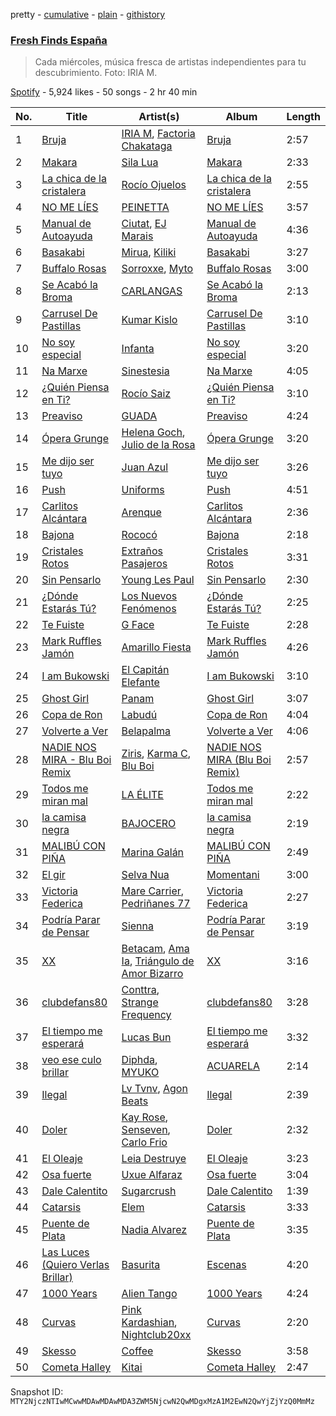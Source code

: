 pretty - [cumulative](/playlists/cumulative/37i9dQZF1DWVhn3qoy98w6.md) - [plain](/playlists/plain/37i9dQZF1DWVhn3qoy98w6) - [githistory](https://github.githistory.xyz/mackorone/spotify-playlist-archive/blob/main/playlists/plain/37i9dQZF1DWVhn3qoy98w6)

### [Fresh Finds España](https://open.spotify.com/playlist/37i9dQZF1DWVhn3qoy98w6)

> Cada miércoles, música fresca de artistas independientes para tu descubrimiento\. Foto: IRIA M.

[Spotify](https://open.spotify.com/user/spotify) - 5,924 likes - 50 songs - 2 hr 40 min

| No. | Title | Artist(s) | Album | Length |
|---|---|---|---|---|
| 1 | [Bruja](https://open.spotify.com/track/7GOg0nYQD92mpKUXooDSCq) | [IRIA M](https://open.spotify.com/artist/03Vw7tyeZfyhZ0lQQQsXAa), [Factoria Chakataga](https://open.spotify.com/artist/2DZnEICNEc4QJrU5q0lnJl) | [Bruja](https://open.spotify.com/album/0iExPpOCtB2H7VnUObiHet) | 2:57 |
| 2 | [Makara](https://open.spotify.com/track/6YDzyRYTXCi6mXmxJIgtyW) | [Sila Lua](https://open.spotify.com/artist/1s0SFRaivMSqrjS3C3R7xR) | [Makara](https://open.spotify.com/album/0fFIxa3hZ0LaxEDI5K4uPt) | 2:33 |
| 3 | [La chica de la cristalera](https://open.spotify.com/track/32jxiguOIFlWAgpHNon7pT) | [Rocío Ojuelos](https://open.spotify.com/artist/2qw2bM2FOqesfaWJybn7M5) | [La chica de la cristalera](https://open.spotify.com/album/535GwoBisCOdAdYb9Db43q) | 2:55 |
| 4 | [NO ME LÍES](https://open.spotify.com/track/5Koyn6hRo7HA1a7ykFRBjo) | [PEINETTA](https://open.spotify.com/artist/5u1qOR5LToCn0Zi0Y0kfY4) | [NO ME LÍES](https://open.spotify.com/album/1vQvUaTj9Wfftk1UVd7VhM) | 3:57 |
| 5 | [Manual de Autoayuda](https://open.spotify.com/track/77NJZEhgxub5dGEOpYWIiO) | [Ciutat](https://open.spotify.com/artist/6mopaAcodk04EGM8lJ2AnW), [EJ Marais](https://open.spotify.com/artist/1sgiPS5ieDRh7HbFUgfs7S) | [Manual de Autoayuda](https://open.spotify.com/album/3LW3YEG7RBuf8fjsCteLYk) | 4:36 |
| 6 | [Basakabi](https://open.spotify.com/track/7fGRmwXZRmZHMlM1UeyDHy) | [Mirua](https://open.spotify.com/artist/5cGJXI0gJt3pNQvTshgu3d), [Kiliki](https://open.spotify.com/artist/2x6JVTDJNTmVZxxOGYZKND) | [Basakabi](https://open.spotify.com/album/7FNjL5zA7iloZYIM2s40fg) | 3:27 |
| 7 | [Buffalo Rosas](https://open.spotify.com/track/1XeBTPeXtOXK3UlNq8UIDn) | [Sorroxxe](https://open.spotify.com/artist/0zxxL9BwUqEZ0YMRT5Cezy), [Myto](https://open.spotify.com/artist/2ef17EiY2Ya4O84s2H024G) | [Buffalo Rosas](https://open.spotify.com/album/05kesD0F2kWNd3rapPnUwG) | 3:00 |
| 8 | [Se Acabó la Broma](https://open.spotify.com/track/6iAbbG1XIlwv3RXQhdldQD) | [CARLANGAS](https://open.spotify.com/artist/3R86hCl02kzzvB48oIyEVs) | [Se Acabó la Broma](https://open.spotify.com/album/5RTSC9BWKK9NfYyUK7b6j5) | 2:13 |
| 9 | [Carrusel De Pastillas](https://open.spotify.com/track/5xOdPBm5l4BBrSpqiLqAn1) | [Kumar Kislo](https://open.spotify.com/artist/5TJTtM4EhlrA8uEJ1QSrFL) | [Carrusel De Pastillas](https://open.spotify.com/album/3C674FHlqlIFzhy0CLJqxr) | 3:10 |
| 10 | [No soy especial](https://open.spotify.com/track/5UBSQhzaiT4Hr6DyZpGXfE) | [Infanta](https://open.spotify.com/artist/44NyITL7drZYoCifvi3GaZ) | [No soy especial](https://open.spotify.com/album/03F7MofgR9gD0NMZgiqiTr) | 3:20 |
| 11 | [Na Marxe](https://open.spotify.com/track/1Wq3jUinwuouvCGFrwFTo7) | [Sinestesia](https://open.spotify.com/artist/5p4TrwDQQcCgNpTXYLlzr9) | [Na Marxe](https://open.spotify.com/album/62Z0TRdpGNR722VvvFbS92) | 4:05 |
| 12 | [¿Quién Piensa en Ti?](https://open.spotify.com/track/4zPuIt44JNmxyUzGVrDr3A) | [Rocío Saiz](https://open.spotify.com/artist/6J7Piqvg9Y5aIOFq6DuJtm) | [¿Quién Piensa en Ti?](https://open.spotify.com/album/0G8PJ5JGMXAIpnMfsmq4Ld) | 3:10 |
| 13 | [Preaviso](https://open.spotify.com/track/3HPuuER7tq2rNrrYVqqhGr) | [GUADA](https://open.spotify.com/artist/7DQKTS3zA63QhllsHFT2UN) | [Preaviso](https://open.spotify.com/album/4nqfhEaphI34zhr1mDbJRq) | 4:24 |
| 14 | [Ópera Grunge](https://open.spotify.com/track/6gdWcqVatzghG5mKskiosk) | [Helena Goch](https://open.spotify.com/artist/2JifS5JEJbv3GcQ4ZB2q9B), [Julio de la Rosa](https://open.spotify.com/artist/1TlayDixkhMb8CbDXwKcyP) | [Ópera Grunge](https://open.spotify.com/album/64FVRX7fJkaLCzW0fsjoYk) | 3:20 |
| 15 | [Me dijo ser tuyo](https://open.spotify.com/track/2pgjyZPgdO7irQBpKo7QmX) | [Juan Azul](https://open.spotify.com/artist/2Vn6T7bYqhxrrgrlMtIriw) | [Me dijo ser tuyo](https://open.spotify.com/album/3OQuNQKchMymzLJTtvzTPL) | 3:26 |
| 16 | [Push](https://open.spotify.com/track/7zxAeIiw7RDfIxbN9G9AHr) | [Uniforms](https://open.spotify.com/artist/6OUh2Ek6fOHcCrVdhXFTQL) | [Push](https://open.spotify.com/album/7JATVDgh5QlzChju8lb4kU) | 4:51 |
| 17 | [Carlitos Alcántara](https://open.spotify.com/track/5pj3H95mFqAg3It8exQIkt) | [Arenque](https://open.spotify.com/artist/55Sbg4Xa3vmLMlRE4dEG0Y) | [Carlitos Alcántara](https://open.spotify.com/album/78ZmFAwNcHquwDO4NsLqaZ) | 2:36 |
| 18 | [Bajona](https://open.spotify.com/track/5vhckSQpMv3JXtVq8F2CL2) | [Rococó](https://open.spotify.com/artist/69a8n82mR2VGTcVejFM2Dq) | [Bajona](https://open.spotify.com/album/49x6E4M3D0LpismpoOTFcF) | 2:18 |
| 19 | [Cristales Rotos](https://open.spotify.com/track/03JPAuuNLgy4gqrNkE6j6n) | [Extraños Pasajeros](https://open.spotify.com/artist/7Ag0wcjCiHNlx3Zh6R8Jo9) | [Cristales Rotos](https://open.spotify.com/album/1c0IZE37KCCckhHLRt5pJM) | 3:31 |
| 20 | [Sin Pensarlo](https://open.spotify.com/track/3lQf3pzgdXOgPdNtH6lsrD) | [Young Les Paul](https://open.spotify.com/artist/1AyiZM6osYi57jXniIVdRE) | [Sin Pensarlo](https://open.spotify.com/album/6FN8LgC1a8hUo8Cgh7tjTO) | 2:30 |
| 21 | [¿Dónde Estarás Tú?](https://open.spotify.com/track/23ZIX97WnSsxiXKkZDR4Gl) | [Los Nuevos Fenómenos](https://open.spotify.com/artist/7p2PgTPWJE1cTmdvLxFPjH) | [¿Dónde Estarás Tú?](https://open.spotify.com/album/449IjhA5xCvx8PzprffKdN) | 2:25 |
| 22 | [Te Fuiste](https://open.spotify.com/track/7BUuckQNupBFyMvKi21CLq) | [G Face](https://open.spotify.com/artist/4CPPspzSzzSneD86J8DnJe) | [Te Fuiste](https://open.spotify.com/album/2uGLepgPuVLNl9x7Aku5rO) | 2:28 |
| 23 | [Mark Ruffles Jamón](https://open.spotify.com/track/1qY3NQhDxpgKBarQXXKoQR) | [Amarillo Fiesta](https://open.spotify.com/artist/1WtAt5aQmMPP12o51x97kY) | [Mark Ruffles Jamón](https://open.spotify.com/album/1oW8RitnaNhr7c5DsW0e77) | 4:26 |
| 24 | [I am Bukowski](https://open.spotify.com/track/4lhKsrkFiY6wZAY3eqtzm7) | [El Capitán Elefante](https://open.spotify.com/artist/0ThpJ466kECUzhOBLe40T2) | [I am Bukowski](https://open.spotify.com/album/54hGkmorO68jTP2Cnsv0ro) | 3:10 |
| 25 | [Ghost Girl](https://open.spotify.com/track/03v4wKaSwKoyZZdWLP22IU) | [Panam](https://open.spotify.com/artist/3L8P34V413iec86iTJpJND) | [Ghost Girl](https://open.spotify.com/album/7B5bTawH7gQfJYPk344xC0) | 3:07 |
| 26 | [Copa de Ron](https://open.spotify.com/track/2kbjUG4LgY9QvJKpy6DxDi) | [Labudú](https://open.spotify.com/artist/7qUE6RGOAZ8X03dtn0pvob) | [Copa de Ron](https://open.spotify.com/album/76C71jekUvku6E094GDsOY) | 4:04 |
| 27 | [Volverte a Ver](https://open.spotify.com/track/0RSNWW8eFm9TsGdRYdlYPz) | [Belapalma](https://open.spotify.com/artist/3Pi1Q9bVKMJRc9mM80kwTY) | [Volverte a Ver](https://open.spotify.com/album/6dNThxnEuA5xOhDSSzAA4u) | 4:06 |
| 28 | [NADIE NOS MIRA \- Blu Boi Remix](https://open.spotify.com/track/57c2PUScaDphnLusVYdfMF) | [Ziris](https://open.spotify.com/artist/5Nn2PiwKStd9p9sCB6IyK9), [Karma C](https://open.spotify.com/artist/0o5CzIkmDyHMF4yG4CrAxh), [Blu Boi](https://open.spotify.com/artist/1AQkOwrwQg43nUandgPhAK) | [NADIE NOS MIRA \(Blu Boi Remix\)](https://open.spotify.com/album/3GuNfi3Vj1h4xgckZ5bA1U) | 2:57 |
| 29 | [Todos me miran mal](https://open.spotify.com/track/4lT0VK0iJd866NtxZDmqav) | [LA ÉLITE](https://open.spotify.com/artist/0sISeGVb8SMEQGbI9DBfov) | [Todos me miran mal](https://open.spotify.com/album/7kxjcGrza08c45UPkcT5zM) | 2:22 |
| 30 | [la camisa negra](https://open.spotify.com/track/0vZeeBWxGIdjx0bhsvKAUi) | [BAJOCERO](https://open.spotify.com/artist/0zry48rNmbs7Qd3gM4YkEq) | [la camisa negra](https://open.spotify.com/album/1wIIcP1zE6pxPpQ4ntSJkk) | 2:19 |
| 31 | [MALIBÚ CON PIÑA](https://open.spotify.com/track/4FgyiIfRewf2mA7SDA6lji) | [Marina Galán](https://open.spotify.com/artist/1eJhuAMoYA9LO0pSHu5Pmh) | [MALIBÚ CON PIÑA](https://open.spotify.com/album/256qmhpTa2lpNHiCcKAUtl) | 2:49 |
| 32 | [El gir](https://open.spotify.com/track/65LUsUrkpW4YlxgfC6ZYio) | [Selva Nua](https://open.spotify.com/artist/5WZaYOPfY5HCLsZTfkIep7) | [Momentani](https://open.spotify.com/album/1lQNxS8fmK91H9I59G0nR6) | 3:00 |
| 33 | [Victoria Federica](https://open.spotify.com/track/3VLpAMrrlOavxxTCOjrYXE) | [Mare Carrier](https://open.spotify.com/artist/0U0seFndwISR0ppiIeFnUu), [Pedriñanes 77](https://open.spotify.com/artist/4UpP7oyQYr9CWocc2Gz82l) | [Victoria Federica](https://open.spotify.com/album/1H2UqpBIVN29uMyzmCYc9C) | 2:27 |
| 34 | [Podría Parar de Pensar](https://open.spotify.com/track/10W221avg6N9YKrBr3dMmf) | [Sienna](https://open.spotify.com/artist/4PSNWFX3rYscMdKRp59uYA) | [Podría Parar de Pensar](https://open.spotify.com/album/4KbmpyQSdAdt5kZ2ndFOs4) | 3:19 |
| 35 | [XX](https://open.spotify.com/track/42ACPZYXi1WW1wpnCk6Kgr) | [Betacam](https://open.spotify.com/artist/57Zd5sXL7SD1anPMHPGlWJ), [Ama Ia](https://open.spotify.com/artist/5myr2gHvqlEkktvZioElER), [Triángulo de Amor Bizarro](https://open.spotify.com/artist/6A6B4fkbxVlQtNASPk5e2e) | [XX](https://open.spotify.com/album/4XDyEHa2WeckWpthB7ifZK) | 3:16 |
| 36 | [clubdefans80](https://open.spotify.com/track/4wpJsSxWe6V5nMBkVjoVS2) | [Conttra](https://open.spotify.com/artist/0xRizCdjBtIyBeMCLDkcBg), [Strange Frequency](https://open.spotify.com/artist/5uj2Fb3Gbj083ASKjgMEpp) | [clubdefans80](https://open.spotify.com/album/3NwuOmBVi3zg8qsQdtM2L0) | 3:28 |
| 37 | [El tiempo me esperará](https://open.spotify.com/track/6ImX1cyMM5teSsaqswvy9Y) | [Lucas Bun](https://open.spotify.com/artist/7oXdAnN1t1cLruHJWuR7Cx) | [El tiempo me esperará](https://open.spotify.com/album/1LOjpqP1XSAKsyrQcBqjCp) | 3:32 |
| 38 | [veo ese culo brillar](https://open.spotify.com/track/7yRhVj2HNzv0ETqkn9SpfB) | [Diphda](https://open.spotify.com/artist/0oGxaF2094DY4AtEfh2EQi), [MYUKO](https://open.spotify.com/artist/3hOScRnbfQX1CcPtA0wJgG) | [ACUARELA](https://open.spotify.com/album/7a1LZSPy1VAwijvbsmisxO) | 2:14 |
| 39 | [Ilegal](https://open.spotify.com/track/0arFJtEe4PjhdbfTb9uS2L) | [Lv Tvnv](https://open.spotify.com/artist/2wMQcj6w7IscFYvq6I4Els), [Agon Beats](https://open.spotify.com/artist/5vdm5LXX12bXYrZa6WIExi) | [Ilegal](https://open.spotify.com/album/4lpGwjHbCVzJflvcf09qhH) | 2:39 |
| 40 | [Doler](https://open.spotify.com/track/7I24rt9Gs9irqEiEMug4k1) | [Kay Rose](https://open.spotify.com/artist/2N56RrlMdinCa7savkl5AD), [Senseven](https://open.spotify.com/artist/4paX5a2On2c6qn6V1l6c11), [Carlo Frio](https://open.spotify.com/artist/2ZkSJkvuz5kzvPe4ff1jqc) | [Doler](https://open.spotify.com/album/68mDX1GSpSBto0FbA0e9nu) | 2:32 |
| 41 | [El Oleaje](https://open.spotify.com/track/1xb4T43CYDxixPYW92NLmC) | [Leia Destruye](https://open.spotify.com/artist/2iguSth7qkLlXCuYe2CnZ4) | [El Oleaje](https://open.spotify.com/album/7dz2bYfHvweuL7brX4VKem) | 3:23 |
| 42 | [Osa fuerte](https://open.spotify.com/track/2RcJHP9fgb0ZMTn93VBC9b) | [Uxue Alfaraz](https://open.spotify.com/artist/6HHFCSNbF8tg0trp0MR9DX) | [Osa fuerte](https://open.spotify.com/album/7FSLBUUUOlIUlnsPuY2vLE) | 3:04 |
| 43 | [Dale Calentito](https://open.spotify.com/track/23z8rMZOhX8ykTRjN1aS7C) | [Sugarcrush](https://open.spotify.com/artist/42qSwWCF0ZJBVKtpuG1XlJ) | [Dale Calentito](https://open.spotify.com/album/2auDi6dtIYklrbyBb0lqsi) | 1:39 |
| 44 | [Catarsis](https://open.spotify.com/track/3Xab8HOEbAx0LCvo5NRRft) | [Elem](https://open.spotify.com/artist/4Ld1TuG5yea5RoYMLBNOVT) | [Catarsis](https://open.spotify.com/album/16bj4c8eKonJPpcglv3FpQ) | 3:33 |
| 45 | [Puente de Plata](https://open.spotify.com/track/3si41c23s7sQTBX6yLABYs) | [Nadia Alvarez](https://open.spotify.com/artist/0MG7du0o7X8TMdyWm0wAku) | [Puente de Plata](https://open.spotify.com/album/1vi5B2b4A9tQLIbLE3n341) | 3:35 |
| 46 | [Las Luces \(Quiero Verlas Brillar\)](https://open.spotify.com/track/4NUdAvX9NYphnQB66awvaD) | [Basurita](https://open.spotify.com/artist/2P6k4tAUqATmq5xMr2gyW5) | [Escenas](https://open.spotify.com/album/7eowIfW1dLufU4RdURV58D) | 4:20 |
| 47 | [1000 Years](https://open.spotify.com/track/3AwOVNP0fSaIL0dhclhHnH) | [Alien Tango](https://open.spotify.com/artist/7tmmsYFyEytK0nqP3BQfxg) | [1000 Years](https://open.spotify.com/album/0dSLCmjOpAqmeE4TzlQwIm) | 4:24 |
| 48 | [Curvas](https://open.spotify.com/track/18CheN03P1JugoYrmZcQ6y) | [Pink Kardashian](https://open.spotify.com/artist/4RM70jhflK0FJ0ARkSjnqp), [Nightclub20xx](https://open.spotify.com/artist/7HQiiGBKAu5NhAfq6ONZif) | [Curvas](https://open.spotify.com/album/26DKzwV4GuOGJzdA4iI0nk) | 2:20 |
| 49 | [Skesso](https://open.spotify.com/track/5cqAxFWb5McYgWzOA7FKtx) | [Coffee](https://open.spotify.com/artist/0Mgm5yjGlLHp1s8NK0oZKg) | [Skesso](https://open.spotify.com/album/1e8wKb4dfzmx31SjPz4fWL) | 3:58 |
| 50 | [Cometa Halley](https://open.spotify.com/track/5COiskqDNURypOGTmcTkyz) | [Kitai](https://open.spotify.com/artist/2TQyVG4JdI6hdRsOMEFOg4) | [Cometa Halley](https://open.spotify.com/album/1bzkdGWjyAuYxeonrwKVKh) | 2:47 |

Snapshot ID: `MTY2NjczNTIwMCwwMDAwMDAwMDA3ZWM5NjcwN2QwMDgxMzA1M2EwN2QwYjZjYzQ0MmMz`
